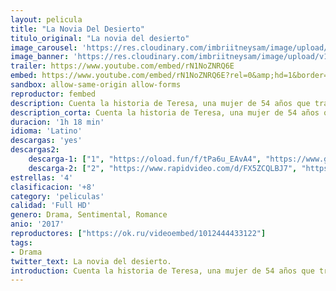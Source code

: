 ```yaml
---
layout: pelicula
title: "La Novia Del Desierto"
titulo_original: "La novia del desierto"
image_carousel: 'https://res.cloudinary.com/imbriitneysam/image/upload/v1542071867/novia-poster-min.jpg'
image_banner: 'https://res.cloudinary.com/imbriitneysam/image/upload/v1542071868/novia-banner-min.jpg'
trailer: https://www.youtube.com/embed/rN1NoZNRQ6E
embed: https://www.youtube.com/embed/rN1NoZNRQ6E?rel=0&amp;hd=1&border=0&wmode=opaque&enablejsapi=1&modestbranding=1&controls=1&showinfo=1
sandbox: allow-same-origin allow-forms
reproductor: fembed
description: Cuenta la historia de Teresa, una mujer de 54 años que trabaja como empleada doméstica en una casa familiar en Buenos Aires. Durante décadas se ha refugiado en la rutina de sus tareas, pero ahora que la familia ha decidido vender la casa, su vida empieza a tambalearse.
description_corta: Cuenta la historia de Teresa, una mujer de 54 años que trabaja como empleada doméstica en una casa familiar en Buenos Aires. Durante décadas se ha refugiado en la rutina de sus tareas, pero ahora que la familia ha decidido...
duracion: '1h 18 min'
idioma: 'Latino'
descargas: 'yes'
descargas2:
    descarga-1: ["1", "https://oload.fun/f/tPa6u_EAvA4", "https://www.google.com/s2/favicons?domain=openload.co","OpenLoad","https://res.cloudinary.com/imbriitneysam/image/upload/v1541473684/mexico.png", "Latino", "Full HD"]
    descarga-2: ["2", "https://www.rapidvideo.com/d/FX5ZCQLBJ7", "https://www.google.com/s2/favicons?domain=www.rapidvideo.com","RapidVideo","https://res.cloudinary.com/imbriitneysam/image/upload/v1541473684/mexico.png", "Latino", "Full HD"]
estrellas: '4'
clasificacion: '+8'
category: 'peliculas'
calidad: 'Full HD'
genero: Drama, Sentimental, Romance
anio: '2017'
reproductores: ["https://ok.ru/videoembed/1012444433122"]
tags:
- Drama
twitter_text: La novia del desierto.
introduction: Cuenta la historia de Teresa, una mujer de 54 años que trabaja como empleada doméstica en una casa familiar en Buenos Aires. Durante décadas se ha refugiado en la rutina de sus tareas, pero ahora que la familia ha decidido...
---
```



 







